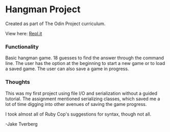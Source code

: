 # Hangman Project

Created as part of The Odin Project curriculum.

View here: [Repl.it](https://repl.it/@andrewjh271/hangman)

### Functionality

Basic hangman game. 18 guesses to find the answer through the command line. The user has the option at the beginning to start a new game or to load a saved game. The user can also save a game in progress.

### Thoughts

This was my first project using file I/O and serialization without a guided tutorial. The assignment mentioned serializing classes, which saved me a lot of time digging into other avenues of saving the game progress. 

I took almost all of Ruby Cop's suggestions for syntax, though not all. 

-Jake Tverberg
